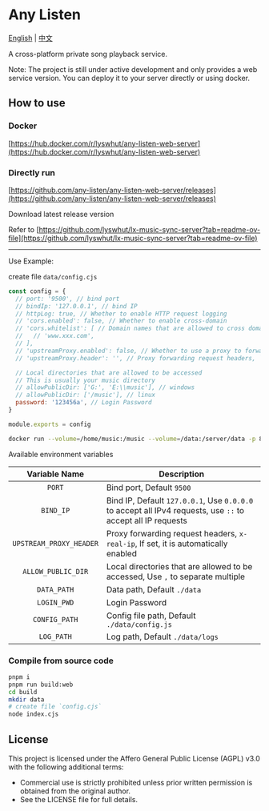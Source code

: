 # Any Listen

[English](Readme.md) | [中文](Readme_zh.md)

A cross-platform private song playback service.

Note: The project is still under active development and only provides a web service version. You can deploy it to your server directly or using docker.

## How to use

### Docker

[https://hub.docker.com/r/lyswhut/any-listen-web-server](https://hub.docker.com/r/lyswhut/any-listen-web-server)

### Directly run

[https://github.com/any-listen/any-listen-web-server/releases](https://github.com/any-listen/any-listen-web-server/releases)

Download latest release version

Refer to [https://github.com/lyswhut/lx-music-sync-server?tab=readme-ov-file](https://github.com/lyswhut/lx-music-sync-server?tab=readme-ov-file)

---

Use Example:

create file `data/config.cjs`

```js
const config = {
  // port: '9500', // bind port
  // bindIp: '127.0.0.1', // bind IP
  // httpLog: true, // Whether to enable HTTP request logging
  // 'cors.enabled': false, // Whether to enable cross-domain
  // 'cors.whitelist': [ // Domain names that are allowed to cross domains. An empty array allows all domain names to cross domains.
  //   // 'www.xxx.com',
  // ],
  // 'upstreamProxy.enabled': false, // Whether to use a proxy to forward requests to this server
  // 'upstreamProxy.header': '', // Proxy forwarding request headers, `x-real-ip`

  // Local directories that are allowed to be accessed
  // This is usually your music directory
  // allowPublicDir: ['G:', 'E:\\music'], // windows
  // allowPublicDir: ['/music'], // linux
  password: '123456a', // Login Password
}

module.exports = config
```

```bash
docker run --volume=/home/music:/music --volume=/data:/server/data -p 8080:9500 -d test:latest
```

Available environment variables

|      Variable Name      | Description                                                                                                 |
| :---------------------: | ----------------------------------------------------------------------------------------------------------- |
|         `PORT`          | Bind port, Default `9500`                                                                                   |
|        `BIND_IP`        | Bind IP, Default `127.0.0.1`, Use `0.0.0.0` to accept all IPv4 requests, use `::` to accept all IP requests |
| `UPSTREAM_PROXY_HEADER` | Proxy forwarding request headers, `x-real-ip`, If set, it is automatically enabled                          |
|   `ALLOW_PUBLIC_DIR`    | Local directories that are allowed to be accessed, Use `,` to separate multiple                             |
|       `DATA_PATH`       | Data path, Default `./data`                                                                                 |
|       `LOGIN_PWD`       | Login Password                                                                                              |
|      `CONFIG_PATH`      | Config file path, Default `./data/config.js`                                                                |
|       `LOG_PATH`        | Log path, Default `./data/logs`                                                                             |

### Compile from source code

```bash
pnpm i
pnpm run build:web
cd build
mkdir data
# create file `config.cjs`
node index.cjs
```

## License

This project is licensed under the Affero General Public License (AGPL) v3.0 with the following additional terms:

- Commercial use is strictly prohibited unless prior written permission is obtained from the original author.
- See the LICENSE file for full details.
